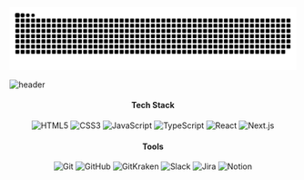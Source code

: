 
<!--
**dltkdals224/dltkdals224** is a ✨ _special_ ✨ repository because its `README.md` (this file) appears on your GitHub profile.

Here are some ideas to get you started:

- 🔭 I’m currently working on ...
- 🌱 I’m currently learning ...
- 👯 I’m looking to collaborate on ...
- 🤔 I’m looking for help with ...
- 💬 Ask me about ...
- 📫 How to reach me: ...
- 😄 Pronouns: ...
- ⚡ Fun fact: ...
-->

<!-- ![Anurag's GitHub stats](https://github-readme-stats.vercel.app/api?username=dltkdals224&show_icons=true&theme=radical) -->
<!--https://github.com/anuraghazra/github-readme-stats/blob/master/themes/README.md 에서 모든정보 확인 가능-->

<picture>
  <source media="(prefers-color-scheme: dark)" srcset="github-contribution-grid-snake-dark.svg" />
  <img alt="github-snake" src="github-contribution-grid-snake-dark.svg" />
</picture>

![header](https://capsule-render.vercel.app/api?type=waving&color=gradient&height=250&section=header&text=Sangmin&fontSize=40)

<h4 align="center"> Tech Stack </h4>

<p align="center">
  <img alt="HTML5" src ="https://img.shields.io/badge/HTML5-E34F26?&style=plastic&logo=HTML5&logoColor=white"/>
  <img alt="CSS3" src ="https://img.shields.io/badge/CSS3-1572B6?&style=plastic&logo=CSS3&logoColor=white"/>
  <img alt="JavaScript" src ="https://img.shields.io/badge/JavaScript-F7DF1E?&style=plastic&logo=JavaScript&logoColor=white"/>
  <img alt="TypeScript" src ="https://img.shields.io/badge/TypeScript-3178C6?&style=plastic&logo=TypeScript&logoColor=white"/>
  <img alt="React" src ="https://img.shields.io/badge/React-61DAFB?&style=plastic&logo=React&logoColor=white"/>
  <img alt="Next.js" src ="https://img.shields.io/badge/Next.js-000000?&style=plastic&logo=Next.js&logoColor=white"/>
</p>
  
<h4 align="center"> Tools </h4>

<p align="center">
  <img alt="Git" src ="https://img.shields.io/badge/Git-F05032?&style=plastic&logo=Git&logoColor=white"/>
  <img alt="GitHub" src ="https://img.shields.io/badge/GitHub-181717?&style=plastic&logo=GitHub&logoColor=white"/>
  <img alt="GitKraken" src ="https://img.shields.io/badge/GitKraken-179287?&style=plastic&logo=GitKraken&logoColor=white"/>
  <img alt="Slack" src ="https://img.shields.io/badge/Slack-4A154B?&style=plastic&logo=Slack&logoColor=white"/>
  <img alt="Jira" src ="https://img.shields.io/badge/Jira-0052CC?&style=plastic&logo=Jira&logoColor=white"/>
  <img alt="Notion" src ="https://img.shields.io/badge/Notion-000000?&style=plastic&logo=Notion&logoColor=white"/>
</p>
